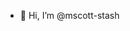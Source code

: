 - 👋 Hi, I’m @mscott-stash
<!---
mscott-stash/mscott-stash is a ✨ special ✨ repository because its `README.md` (this file) appears on your GitHub profile.
You can click the Preview link to take a look at your changes.
--->

